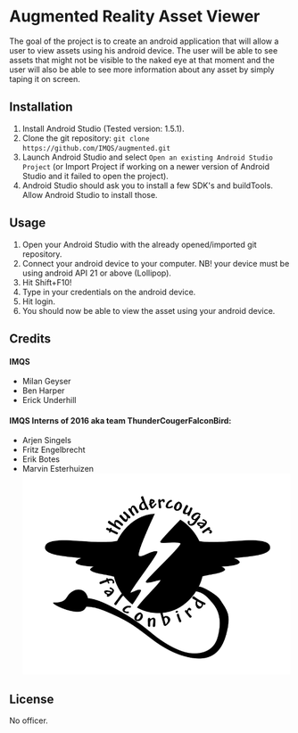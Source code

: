 # Augmented Reality Asset Viewer
The goal of the project is to create an android application that will allow a
user to view assets using his android device. The user will be able to see
assets that might not be visible to the naked eye at that moment and the user
will also be able to see more information about any asset by simply taping it on
screen.

## Installation
1. Install Android Studio (Tested version: 1.5.1).
2. Clone the git repository:
	`git clone https://github.com/IMQS/augmented.git`
3. Launch Android Studio and select `Open an existing Android Studio Project`
(or Import Project if working on a newer version of Android Studio and it failed
to open the project).
4. Android Studio should ask you to install a few SDK's and buildTools. Allow
Android Studio to install those.

## Usage
1. Open your Android Studio with the already opened/imported git repository.
2. Connect your android device to your computer.
NB! your device must be using android API 21 or above (Lollipop).
3. Hit Shift+F10!
4. Type in your credentials on the android device.
5. Hit login.
6. You should now be able to view the asset using your android device.

## Credits
#### IMQS
* Milan Geyser
* Ben Harper
* Erick Underhill

#### IMQS Interns of 2016 aka team ThunderCougerFalconBird:
* Arjen Singels
* Fritz Engelbrecht
* Erik Botes
* Marvin Esterhuizen
![ThunderCougerFalconBird](Images/thundercougarfalconbird-logo.png)

## License
No officer.
